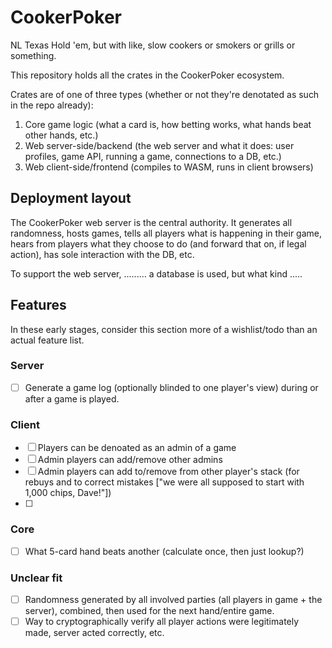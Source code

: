 # CookerPoker

NL Texas Hold 'em, but with like, slow cookers or smokers or grills or
something.

This repository holds all the crates in the CookerPoker ecosystem.

Crates are of one of three types (whether or not they're denotated as such in
the repo already):

1. Core game logic (what a card is, how betting works, what hands beat other
   hands, etc.)
2. Web server-side/backend (the web server and what it does: user profiles,
   game API, running a game, connections to a DB, etc.)
3. Web client-side/frontend (compiles to WASM, runs in client browsers)

## Deployment layout

The CookerPoker web server is the central authority. It generates all
randomness, hosts games, tells all players what is happening in their game,
hears from players what they choose to do (and forward that on, if legal
action), has sole interaction with the DB, etc.

To support the web server, ......... a database is used, but what kind .....

## Features

In these early stages, consider this section more of a wishlist/todo than an
actual feature list.

### Server

- [ ] Generate a game log (optionally blinded to one player's view) during or
  after a game is played.

### Client

- [ ] Players can be denoated as an admin of a game
- [ ] Admin players can add/remove other admins
- [ ] Admin players can add to/remove from other player's stack (for rebuys and
  to correct mistakes ["we were all supposed to start with 1,000 chips,
Dave!"])
- [ ]

### Core

- [ ] What 5-card hand beats another (calculate once, then just lookup?)

### Unclear fit

- [ ] Randomness generated by all involved parties (all players in game + the
  server), combined, then used for the next hand/entire game.
- [ ] Way to cryptographically verify all player actions were legitimately
  made, server acted correctly, etc.
